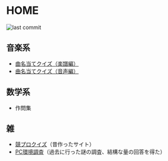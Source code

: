 # HOME
![last commit](https://img.shields.io/github/last-commit/tenorist/notes?color=aquamarine)
## 音楽系
- [曲名当てクイズ（楽譜編）](music/musiq-score.md)
- [曲名当てクイズ（音声編）](music/musiq-score.md)

## 数学系
- 作問集

## 雑
- [競プロクイズ](https://tenory.wixsite.com/kyopro-quiz1)（昔作ったサイト）
- [PC環境調査](others/pc-survey.pdf)（過去に行った謎の調査、結構な量の回答を得た）